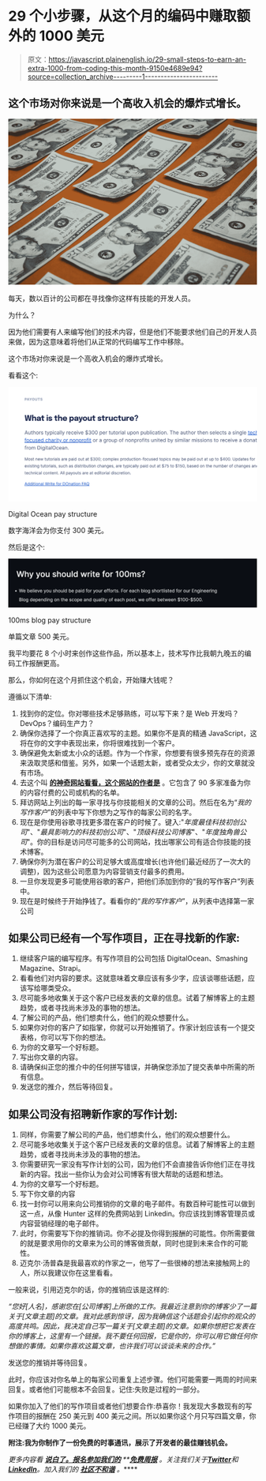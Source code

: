 # 29 个小步骤，从这个月的编码中赚取额外的 1000 美元

> 原文：<https://javascript.plainenglish.io/29-small-steps-to-earn-an-extra-1000-from-coding-this-month-9150e4689e94?source=collection_archive---------1----------------------->

## 这个市场对你来说是一个高收入机会的爆炸式增长。

![](img/d19bae65baa45caa23aa341d2d48b338.png)

每天，数以百计的公司都在寻找像你这样有技能的开发人员。

为什么？

因为他们需要有人来编写他们的技术内容，但是他们不能要求他们自己的开发人员来做，因为这意味着将他们从正常的代码编写工作中移除。

这个市场对你来说是一个高收入机会的爆炸式增长。

看看这个:

![](img/972c37b6cd00f7518b6f20a97c35708d.png)

Digital Ocean pay structure

数字海洋会为你支付 300 美元。

然后是这个:

![](img/ba38628c09a294dbf37f1c6f39d5b175.png)

100ms blog pay structure

单篇文章 500 美元。

我平均要花 8 个小时来创作这些作品，所以基本上，技术写作比我朝九晚五的编码工作报酬更高。

那么，你如何在这个月抓住这个机会，开始赚大钱呢？

遵循以下清单:

1.  找到你的定位。你对哪些技术足够熟练，可以写下来？是 Web 开发吗？DevOps？编码生产力？
2.  确保你选择了一个你真正喜欢写的主题。如果你不是真的精通 JavaScript，这将在你的文字中表现出来，你将很难找到一个客户。
3.  确保避免太新或太小众的话题。作为一个作家，你想要有很多预先存在的资源来汲取灵感和借鉴。另外，如果一个话题太新，或者受众太少，你的文章就没有市场。
4.  去这个叫 [**的神奇网站看看，这个网站的作者是**](https://whopaystechnicalwriters.com/?) 。它包含了 90 多家准备为你的内容付费的公司或机构的名单。
5.  拜访网站上列出的每一家寻找与你技能相关的文章的公司。然后在名为“*我的写作客户*”的列表中写下你想为之写作的每家公司的名字。
6.  现在是你使用谷歌寻找更多潜在客户的时候了。键入:"*年度最佳科技初创公司*"、"*最具影响力的科技初创公司*"、"*顶级科技公司博客*"、"*年度独角兽公司*"。你的目标是访问尽可能多的公司网站，找出哪家公司有适合你技能的技术博客。
7.  确保你列为潜在客户的公司足够大或高度增长(也许他们最近经历了一次大的调整)，因为这些公司愿意为内容营销支付最多的费用。
8.  一旦你发现更多可能使用谷歌的客户，把他们添加到你的“我的写作客户”列表中。
9.  现在是时候终于开始挣钱了。看看你的“*我的写作客户*”，从列表中选择第一家公司

## 如果公司已经有一个写作项目，正在寻找新的作家:

1.  继续客户端的编写程序。有写作项目的公司包括 DigitalOcean、Smashing Magazine、Strapi。
2.  看看他们对内容的要求。这就意味着文章应该有多少字，应该谈哪些话题，应该写给哪类受众。
3.  尽可能多地收集关于这个客户已经发表的文章的信息。试着了解博客上的主题趋势，或者寻找尚未涉及的事物的想法。
4.  了解公司的产品，他们想卖什么，他们的观众想要什么。
5.  如果你对你的客户了如指掌，你就可以开始推销了。作家计划应该有一个提交表格，你可以写下你的想法。
6.  为你的文章写一个好标题。
7.  写出你文章的内容。
8.  请确保纠正您的推介中的任何拼写错误，并确保您添加了提交表单中所需的所有信息。
9.  发送您的推介，然后等待回复。

## 如果公司没有招聘新作家的写作计划:

1.  同样，你需要了解公司的产品，他们想卖什么，他们的观众想要什么。
2.  尽可能多地收集关于这个客户已经发表的文章的信息。试着了解博客上的主题趋势，或者寻找尚未涉及的事物的想法。
3.  你需要研究一家没有写作计划的公司，因为他们不会直接告诉你他们正在寻找新的内容。找出一些你认为会对公司博客有很大帮助的话题和想法。
4.  为你的文章写一个好标题。
5.  写下你文章的内容
6.  找一封你可以用来向公司推销你的文章的电子邮件。有数百种可能性可以做到这一点，从像 Hunter 这样的免费网站到 Linkedin。你应该找到博客管理员或内容营销经理的电子邮件。
7.  此时，你需要写下你的推销词。你不必提及你得到报酬的可能性。你所需要做的就是要求用你的文章来为公司的博客做贡献，同时也提到未来合作的可能性。
8.  迈克尔·汤普森是我最喜欢的作家之一，他写了一些很棒的想法来接触网上的人，所以我建议你在这里看看。

一般来说，引用迈克尔的话，你的推销应该是这样的:

*“您好[人名]，感谢您在[公司博客]上所做的工作。我最近注意到你的博客少了一篇关于[文章主题]的文章。我对此感到惊讶，因为我确信这个话题会引起你的观众的高度共鸣。因此，我决定自己写一篇关于[文章主题]的文章。如果你想把它发表在你的博客上，这里有一个链接。我不要任何回报，它是你的，你可以用它做任何你想做的事情。如果你喜欢这篇文章，也许我们可以谈谈未来的合作。”*

发送您的推销并等待回复。

此时，你应该对你名单上的每家公司重复上述步骤。他们可能需要一两周的时间来回复。或者他们可能根本不会回复。记住:失败是过程的一部分。

如果你加入了他们的写作项目或者他们想要合作:恭喜你！我发现大多数现有的写作项目的报酬在 250 美元到 400 美元之间。所以如果你这个月只写四篇文章，你已经赚了大约 1000 美元。

**附注:我为你制作了一份免费的时事通讯，展示了开发者的最佳赚钱机会**[](https://astounding-motivator-3764.ck.page/8d9073323c)****。****

***更多内容看* [***说白了。报名参加我们的***](https://plainenglish.io/) **[***免费周报***](http://newsletter.plainenglish.io/) *。关注我们关于*[***Twitter***](https://twitter.com/inPlainEngHQ)*和*[***LinkedIn***](https://www.linkedin.com/company/inplainenglish/)*。加入我们的* [***社区不和谐***](https://discord.gg/GtDtUAvyhW) *。*****